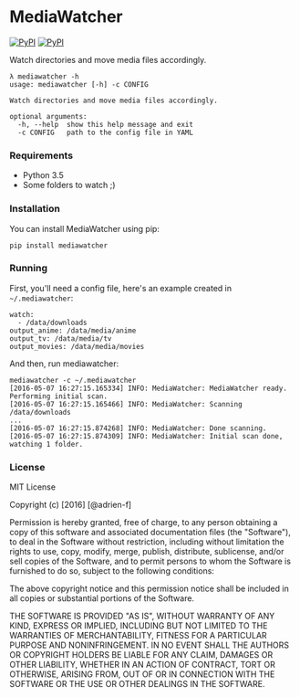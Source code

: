 # MediaWatcher
[![PyPI](https://img.shields.io/pypi/v/mediawatcher.svg?maxAge=2592000)](https://pypi.python.org/pypi/mediawatcher) [![PyPI](https://img.shields.io/pypi/pyversions/mediawatcher.svg?maxAge=2592000)](https://pypi.python.org/pypi/mediawatcher)


Watch directories and move media files accordingly.

```
λ mediawatcher -h
usage: mediawatcher [-h] -c CONFIG

Watch directories and move media files accordingly.

optional arguments:
  -h, --help  show this help message and exit
  -c CONFIG   path to the config file in YAML
```

### Requirements

* Python 3.5
* Some folders to watch ;)

### Installation

You can install MediaWatcher using pip:

```
pip install mediawatcher
```

### Running

First, you'll need a config file, here's an example created in `~/.mediawatcher`:

```
watch:
  - /data/downloads
output_anime: /data/media/anime
output_tv: /data/media/tv
output_movies: /data/media/movies
```

And then, run mediawatcher:

```
mediawatcher -c ~/.mediawatcher
[2016-05-07 16:27:15.165334] INFO: MediaWatcher: MediaWatcher ready. Performing initial scan.
[2016-05-07 16:27:15.165466] INFO: MediaWatcher: Scanning /data/downloads
...
[2016-05-07 16:27:15.874268] INFO: MediaWatcher: Done scanning.
[2016-05-07 16:27:15.874309] INFO: MediaWatcher: Initial scan done, watching 1 folder.
```

### License

MIT License

Copyright (c) [2016] [@adrien-f]

Permission is hereby granted, free of charge, to any person obtaining a copy
of this software and associated documentation files (the "Software"), to deal
in the Software without restriction, including without limitation the rights
to use, copy, modify, merge, publish, distribute, sublicense, and/or sell
copies of the Software, and to permit persons to whom the Software is
furnished to do so, subject to the following conditions:

The above copyright notice and this permission notice shall be included in all
copies or substantial portions of the Software.

THE SOFTWARE IS PROVIDED "AS IS", WITHOUT WARRANTY OF ANY KIND, EXPRESS OR
IMPLIED, INCLUDING BUT NOT LIMITED TO THE WARRANTIES OF MERCHANTABILITY,
FITNESS FOR A PARTICULAR PURPOSE AND NONINFRINGEMENT. IN NO EVENT SHALL THE
AUTHORS OR COPYRIGHT HOLDERS BE LIABLE FOR ANY CLAIM, DAMAGES OR OTHER
LIABILITY, WHETHER IN AN ACTION OF CONTRACT, TORT OR OTHERWISE, ARISING FROM,
OUT OF OR IN CONNECTION WITH THE SOFTWARE OR THE USE OR OTHER DEALINGS IN THE
SOFTWARE.
